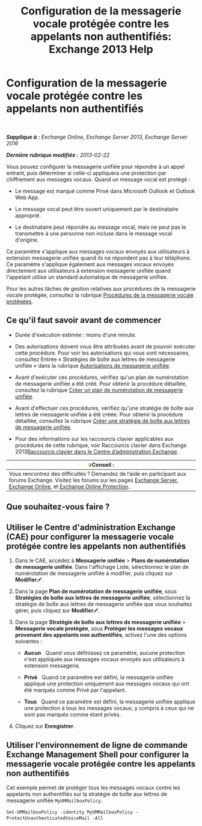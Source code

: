 ﻿---
title: 'Configuration de la messagerie vocale protégée contre les appelants non authentifiés: Exchange 2013 Help'
TOCTitle: Configuration de la messagerie vocale protégée contre les appelants non authentifiés
ms:assetid: 106bfa0a-a0fa-4a1b-bd59-4b6df1d0d61d
ms:mtpsurl: https://technet.microsoft.com/fr-fr/library/Dd335098(v=EXCHG.150)
ms:contentKeyID: 52057035
ms.date: 05/23/2018
mtps_version: v=EXCHG.150
ms.translationtype: MT
---

# Configuration de la messagerie vocale protégée contre les appelants non authentifiés

 

_**Sapplique à :** Exchange Online, Exchange Server 2013, Exchange Server 2016_

_**Dernière rubrique modifiée :** 2013-02-22_

Vous pouvez configurer la messagerie unifiée pour répondre à un appel entrant, puis déterminer si celle-ci appliquera une protection par chiffrement aux messages vocaux. Quand un message vocal est protégé :

  - Le message est marqué comme Privé dans Microsoft Outlook et Outlook Web App.

  - Le message vocal peut être ouvert uniquement par le destinataire approprié.

  - Le destinataire peut répondre au message vocal, mais ne peut pas le transmettre à une personne non incluse dans le message vocal d'origine.

Ce paramètre s'applique aux messages vocaux envoyés aux utilisateurs à extension messagerie unifiée quand ils ne répondent pas à leur téléphone. Ce paramètre s'applique également aux messages vocaux envoyés directement aux utilisateurs à extension messagerie unifiée quand l'appelant utilise un standard automatique de messagerie unifiée.

Pour les autres tâches de gestion relatives aux procédures de la messagerie vocale protégée, consultez la rubrique [Procédures de la messagerie vocale protégées](protected-voice-mail-procedures-exchange-2013-help.md).

## Ce qu'il faut savoir avant de commencer

  - Durée d'exécution estimée : moins d'une minute.

  - Des autorisations doivent vous être attribuées avant de pouvoir exécuter cette procédure. Pour voir les autorisations qui vous sont nécessaires, consultez Entrée « Stratégies de boîte aux lettres de messagerie unifiée » dans la rubrique [Autorisations de messagerie unifiée](unified-messaging-permissions-exchange-2013-help.md).

  - Avant d'exécuter ces procédures, vérifiez qu'un plan de numérotation de messagerie unifiée a été créé. Pour obtenir la procédure détaillée, consultez la rubrique [Créer un plan de numérotation de messagerie unifiée](create-a-um-dial-plan-exchange-2013-help.md).

  - Avant d'effectuer ces procédures, vérifiez qu'une stratégie de boîte aux lettres de messagerie unifiée a été créée. Pour obtenir la procédure détaillée, consultez la rubrique [Créer une stratégie de boîte aux lettres de messagerie unifiée](create-a-um-mailbox-policy-exchange-2013-help.md).

  - Pour des informations sur les raccourcis clavier applicables aux procédures de cette rubrique, voir Raccourcis clavier dans Exchange 2013[Raccourcis clavier dans le Centre d’administration Exchange](keyboard-shortcuts-in-the-exchange-admin-center-exchange-online-protection-help.md).

<table>
<thead>
<tr class="header">
<th><img src="images/Bb125224.tip(EXCHG.150).gif" title="Conseil" alt="Conseil" />Conseil :</th>
</tr>
</thead>
<tbody>
<tr class="odd">
<td>Vous rencontrez des difficultés ? Demandez de l’aide en participant aux forums Exchange. Visitez les forums sur les pages <a href="https://go.microsoft.com/fwlink/p/?linkid=60612">Exchange Server</a>, <a href="https://go.microsoft.com/fwlink/p/?linkid=267542">Exchange Online</a>, et <a href="https://go.microsoft.com/fwlink/p/?linkid=285351">Exchange Online Protection</a>..</td>
</tr>
</tbody>
</table>


## Que souhaitez-vous faire ?

## Utiliser le Centre d'administration Exchange (CAE) pour configurer la messagerie vocale protégée contre les appelants non authentifiés

1.  Dans le CAE, accédez à **Messagerie unifiée** \> **Plans de numérotation de messagerie unifiée**. Dans l'affichage Liste, sélectionnez le plan de numérotation de messagerie unifiée à modifier, puis cliquez sur **Modifier**![Icône Modifier](images/Bb124582.6f53ccb2-1f13-4c02-bea0-30690e6ea71d(EXCHG.150).gif "Icône Modifier").

2.  Dans la page **Plan de numérotation de messagerie unifiée**, sous **Stratégies de boîte aux lettres de messagerie unifiée**, sélectionnez la stratégie de boîte aux lettres de messagerie unifiée que vous souhaitez gérer, puis cliquez sur **Modifier**![Icône Modifier](images/Bb124582.6f53ccb2-1f13-4c02-bea0-30690e6ea71d(EXCHG.150).gif "Icône Modifier").

3.  Dans la page **Stratégie de boîte aux lettres de messagerie unifiée** \> **Messagerie vocale protégée**, sous **Protéger les messages vocaux provenant des appelants non authentifiés**, activez l'une des options suivantes :
    
      - **Aucun**   Quand vous définissez ce paramètre, aucune protection n'est appliquée aux messages vocaux envoyés aux utilisateurs à extension messagerie.
    
      - **Privé**   Quand ce paramètre est défini, la messagerie unifiée applique une protection uniquement aux messages vocaux qui ont été marqués comme Privé par l'appelant.
    
      - **Tous**   Quand ce paramètre est défini, la messagerie unifiée applique une protection à tous les messages vocaux, y compris à ceux qui ne sont pas marqués comme étant privés.

4.  Cliquez sur **Enregistrer**.

## Utiliser l'environnement de ligne de commande Exchange Management Shell pour configurer la messagerie vocale protégée contre les appelants non authentifiés

Cet exemple permet de protéger tous les messages vocaux contre les appelants non authentifiés sur la stratégie de boîte aux lettres de messagerie unifiée `MyUMMailboxPolicy`.

    Set-UMMailboxPolicy -identity MyUMMailboxPolicy -ProtectUnauthenticatedVoiceMail -All

